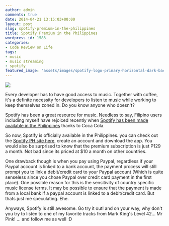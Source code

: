 ```yaml
---
author: admin
comments: true
date: 2014-04-21 13:15:03+00:00
layout: post
slug: spotify-premium-in-the-philippines
title: Spotify Premium in the Philippines
wordpress_id: 1583
categories:
- Code Review on Life
tags:
- music
- music streaming
- spotify
featured_image: 'assets/images/spotify-logo-primary-horizontal-dark-background-rgb.jpg'
---
```


![](http://www.adweek.com/files/imagecache/node-detail/news_article/spotify-coke-hed-2012.jpg)

Every developer has to have good access to music. Together with coffee, it's a definite necessity for developers to listen to music while working to keep themselves zoned in. Do you know anyone who doesn't?

Spotify has been a great resource for music. Needless to say, Filipino users including myself have rejoiced recently when [Spotify has been made available in the Philippines](http://www.abs-cbnnews.com/lifestyle/gadgets-and-tech/03/26/14/spotify-now-available-ph) thanks to Coca Cola.

So now, Spotify is officially available in the Philippines. you can check out the [Spotify PH site here](https://www.spotify.com/ph/), create an account and download the app. You would also be surprised to know that the premium subscription is just P129 a month. Not bad since its priced at $10 a month on other countries.

One drawback though is when you pay using Paypal, regardless if your Paypal account is linked to a bank account, the payment process will still prompt you to link a debit/credit card to your Paypal account (Which is quite senseless since you chose Paypal over credit card payment in the first place). One possible reason for this is the sensitivity of country specific music license terms. It may be possible to ensure that the payment is made from a local bank if a paypal account is linked to a debit/credit card. But thats just me speculating. Ehe.

Anyways, Spotify is still awesome. Go try it out! and on your way, why don't you try to listen to one of my favorite tracks from Mark King's Level 42... Mr Pink! ... and follow me as well :D





